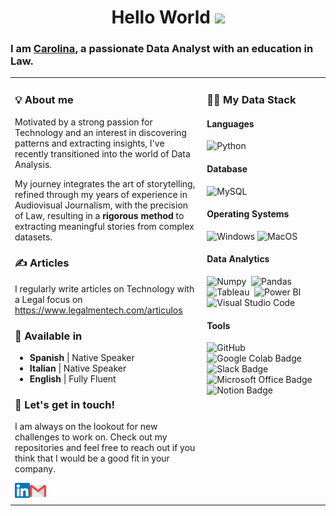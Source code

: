 <h1 align="center">
Hello World
    <img src="https://media.giphy.com/media/hvRJCLFzcasrR4ia7z/giphy.gif" width="28">
</h1>

### I am [Carolina](https://github.com/cardenastcarolina), a passionate Data Analyst with an education in Law.

<table><tr><td valign="top" width="33%">
    
### 💡 About me
<!-- recent_releases starts -->
Motivated by a strong passion for Technology and an interest in discovering patterns and extracting insights, I've recently transitioned into the world of Data Analysis. 

My journey integrates the art of storytelling, refined through my years of experience in Audiovisual Journalism, with the precision of Law, resulting in a **rigorous method** to extracting meaningful stories from complex datasets.

### ✍️ Articles

I regularly write articles on Technology with a Legal focus on https://www.legalmentech.com/articulos
  
### 💬 Available in

- **Spanish** | Native Speaker
- **Italian** | Native Speaker
- **English** | Fully Fluent
  
### 💼 Let's get in touch!

I am always on the lookout for new challenges to work on. Check out my repositories and feel free to reach out if you think that I would be a good fit in your company.
<div align="center">
  </div>
<p align="center">
<a href="https://www.linkedin.com/in/cardenastcarolina/" target="_blank">
  <img align="left" alt="Carolina Cardenas Torres | Linkedin" width="24px" src="https://github.com/SatYu26/SatYu26/blob/master/Assets/Linkedin.svg" />
</a> &nbsp;&nbsp;
<a href="mailto:cardenastcarolina@gmail.com" >
  <img align="left" alt="Carolina Cardenas Torres | Gmail" width="26px" src="https://github.com/SatYu26/SatYu26/blob/master/Assets/Gmail.svg" />
</a> &nbsp;&nbsp;
<p>

</td><td valign="top" width="34%">
   
### 👩‍💻 My Data Stack


#### Languages

![Python](https://img.shields.io/badge/Python-3776AB?style=flat-square&logo=Python&logoColor=white)

#### Database

![MySQL](https://img.shields.io/badge/MySQL-00000F?style=flat&logo=mysql&logoColor=white)&nbsp;

#### Operating Systems

![Windows](https://img.shields.io/badge/Windows-0078D6?style=flat-square&logo=Windows&logoColor=white)
![MacOS](https://img.shields.io/badge/MacOS-000000?style=flat-square&logo=macOS&logoColor=white)

#### Data Analytics 

![Numpy](https://img.shields.io/badge/Numpy-777BB4?style=flat&logo=numpy&logoColor=white)&nbsp;
![Pandas](https://img.shields.io/badge/Pandas-2C2D72?style=flat&logo=pandas&logoColor=white)&nbsp;<!-- ![Docker](https://img.shields.io/badge/Docker-2CA5E0?style=flat&logo=docker&logoColor=white)&nbsp; -->
![Tableau](https://img.shields.io/badge/Tableau-E97627?style=flat&logo=Tableau&logoColor=white)&nbsp;
![Power BI](https://img.shields.io/badge/PowerBI-F2C811?style=flat&logo=Power%20BI&logoColor=white)
![Visual Studio Code](https://img.shields.io/badge/Visual_Studio_Code-007ACC?style=flat-square&logo=Visual-Studio-Code&logoColor=white)

#### Tools

![GitHub](https://img.shields.io/badge/GitHub-181717?style=flat-square&logo=GitHub&logoColor=white)
    ![Google Colab Badge](https://img.shields.io/badge/Google%20Colab-F9AB00?logo=googlecolab&logoColor=fff&style=flat)
       ![Slack Badge](https://img.shields.io/badge/Slack-4A154B?logo=slack&logoColor=fff&style=flat)
  ![Microsoft Office Badge](https://img.shields.io/badge/Microsoft%20Office-D83B01?logo=microsoftoffice&logoColor=fff&style=flat)
   ![Notion Badge](https://img.shields.io/badge/Notion-000?logo=notion&logoColor=fff&style=flat)
 

